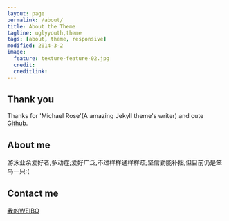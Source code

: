 ```yaml
---
layout: page
permalink: /about/
title: About the Theme
tagline: uglyyouth,theme
tags: [about, theme, responsive]
modified: 2014-3-2
image:
  feature: texture-feature-02.jpg
  credit: 
  creditlink: 
---
```

## Thank you
Thanks for 'Michael Rose'(A amazing Jekyll theme's writer) and cute [Github](http://github.com).

## About me
游泳业余爱好者,多动症;爱好广泛,不过样样通样样疏;坚信勤能补拙,但目前仍是笨鸟一只:(


## Contact me

<div markdown="0"><a href="http://weibo.com/uglyyouth" class="btn">我的WEIBO</a></div>
